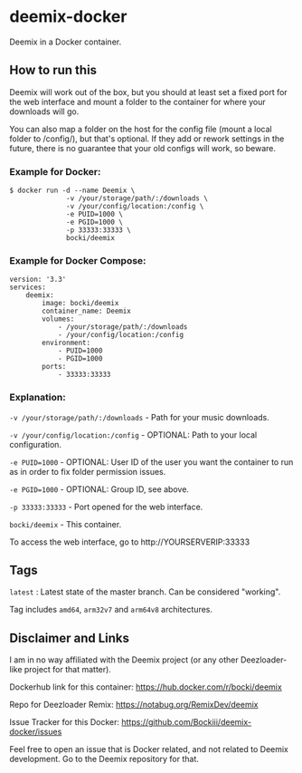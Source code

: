 # deemix-docker

Deemix in a Docker container.

## How to run this

Deemix will work out of the box, but you should at least set a fixed port for the web interface and mount a folder to the container for where your downloads will go.

You can also map a folder on the host for the config file (mount a local folder to /config/), but that's optional. If they add or rework settings in the future, there is no guarantee that your old configs will work, so beware.

### Example for Docker:
```
$ docker run -d --name Deemix \
              -v /your/storage/path/:/downloads \
              -v /your/config/location:/config \
              -e PUID=1000 \
              -e PGID=1000 \
              -p 33333:33333 \
              bocki/deemix
```

### Example for Docker Compose:
```
version: '3.3'
services:
    deemix:
	    image: bocki/deemix
        container_name: Deemix
        volumes:
            - /your/storage/path/:/downloads
            - /your/config/location:/config
        environment:
            - PUID=1000
            - PGID=1000
        ports:
            - 33333:33333
```

### Explanation:

`-v /your/storage/path/:/downloads`     - Path for your music downloads.

`-v /your/config/location:/config`      - OPTIONAL: Path to your local configuration.

`-e PUID=1000`                          - OPTIONAL: User ID of the user you want the container to run as in order to fix folder permission issues.

`-e PGID=1000`                          - OPTIONAL: Group ID, see above.

`-p 33333:33333`                          - Port opened for the web interface.

`bocki/deemix`                   - This container.

To access the web interface, go to http://YOURSERVERIP:33333 

## Tags

`latest`                : Latest state of the master branch. Can be considered "working".

Tag includes `amd64`, `arm32v7` and `arm64v8` architectures.

## Disclaimer and Links

I am in no way affiliated with the Deemix project (or any other Deezloader-like project for that matter).

Dockerhub link for this container: https://hub.docker.com/r/bocki/deemix

Repo for Deezloader Remix: https://notabug.org/RemixDev/deemix

Issue Tracker for this Docker: https://github.com/Bockiii/deemix-docker/issues


Feel free to open an issue that is Docker related, and not related to Deemix development. Go to the Deemix repository for that.

